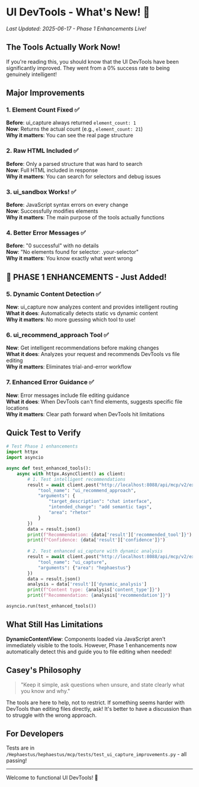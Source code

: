 # UI DevTools - What's New! 🎉

*Last Updated: 2025-06-17 - Phase 1 Enhancements Live!*

## The Tools Actually Work Now!

If you're reading this, you should know that the UI DevTools have been significantly improved. They went from a 0% success rate to being genuinely intelligent!

## Major Improvements

### 1. Element Count Fixed ✅
**Before**: ui_capture always returned `element_count: 1`  
**Now**: Returns the actual count (e.g., `element_count: 21`)  
**Why it matters**: You can see the real page structure

### 2. Raw HTML Included ✅
**Before**: Only a parsed structure that was hard to search  
**Now**: Full HTML included in response  
**Why it matters**: You can search for selectors and debug issues

### 3. ui_sandbox Works! ✅
**Before**: JavaScript syntax errors on every change  
**Now**: Successfully modifies elements  
**Why it matters**: The main purpose of the tools actually functions

### 4. Better Error Messages ✅
**Before**: "0 successful" with no details  
**Now**: "No elements found for selector: .your-selector"  
**Why it matters**: You know exactly what went wrong

## 🚀 PHASE 1 ENHANCEMENTS - Just Added!

### 5. Dynamic Content Detection ✅
**New**: ui_capture now analyzes content and provides intelligent routing  
**What it does**: Automatically detects static vs dynamic content  
**Why it matters**: No more guessing which tool to use!

### 6. ui_recommend_approach Tool ✅
**New**: Get intelligent recommendations before making changes  
**What it does**: Analyzes your request and recommends DevTools vs file editing  
**Why it matters**: Eliminates trial-and-error workflow

### 7. Enhanced Error Guidance ✅
**New**: Error messages include file editing guidance  
**What it does**: When DevTools can't find elements, suggests specific file locations  
**Why it matters**: Clear path forward when DevTools hit limitations

## Quick Test to Verify

```python
# Test Phase 1 enhancements
import httpx
import asyncio

async def test_enhanced_tools():
    async with httpx.AsyncClient() as client:
        # 1. Test intelligent recommendations
        result = await client.post("http://localhost:8088/api/mcp/v2/execute", json={
            "tool_name": "ui_recommend_approach",
            "arguments": {
                "target_description": "chat interface",
                "intended_change": "add semantic tags",
                "area": "rhetor"
            }
        })
        data = result.json()
        print(f"Recommendation: {data['result']['recommended_tool']}")
        print(f"Confidence: {data['result']['confidence']}")
        
        # 2. Test enhanced ui_capture with dynamic analysis
        result = await client.post("http://localhost:8088/api/mcp/v2/execute", json={
            "tool_name": "ui_capture",
            "arguments": {"area": "hephaestus"}
        })
        data = result.json()
        analysis = data['result']['dynamic_analysis']
        print(f"Content type: {analysis['content_type']}")
        print(f"Recommendation: {analysis['recommendation']}")

asyncio.run(test_enhanced_tools())
```

## What Still Has Limitations

**DynamicContentView**: Components loaded via JavaScript aren't immediately visible to the tools. However, Phase 1 enhancements now automatically detect this and guide you to file editing when needed!

## Casey's Philosophy

> "Keep it simple, ask questions when unsure, and state clearly what you know and why."

The tools are here to help, not to restrict. If something seems harder with DevTools than editing files directly, ask! It's better to have a discussion than to struggle with the wrong approach.

## For Developers

Tests are in `/Hephaestus/hephaestus/mcp/tests/test_ui_capture_improvements.py` - all passing!

---

Welcome to functional UI DevTools! 🚀